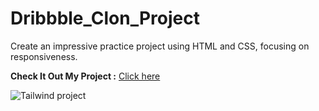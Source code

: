 # Dribbble_Clon_Project

Create an impressive practice project using HTML and CSS, focusing on responsiveness.

**Check It Out My Project :** [Click here](https://sanketp100.github.io/Dribbble_clone/)

![Tailwind project](https://github.com/SanketP100/TailwindCSS-Practice-4/assets/153346394/fffde73b-e1c8-49c6-834f-b24306b3cba4)
